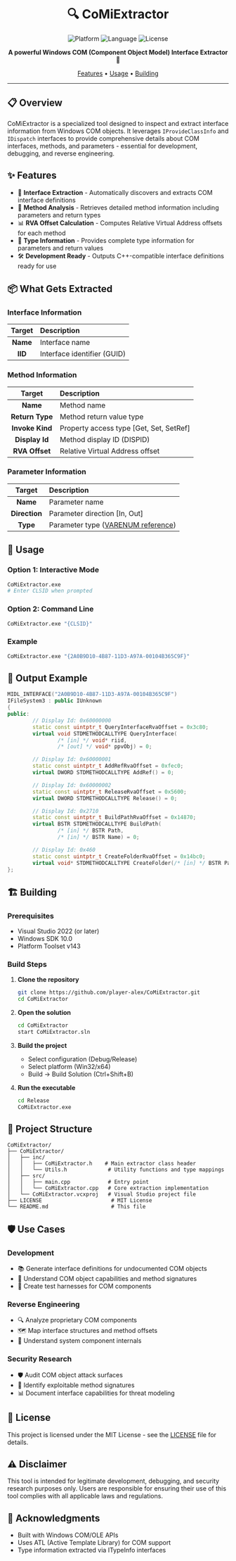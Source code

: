 <div align="center">

# 🔍 CoMiExtractor

![Platform](https://img.shields.io/badge/platform-Windows-0078D6?logo=windows&logoColor=white)
![Language](https://img.shields.io/badge/C%2B%2B-00599C?logo=cplusplus&logoColor=white)
![License](https://img.shields.io/badge/license-MIT-blue.svg)

**A powerful Windows COM (Component Object Model) Interface Extractor** 🚀

[Features](#-features) • [Usage](#-usage) • [Building](#-building)

</div>

---

## 📋 Overview

CoMiExtractor is a specialized tool designed to inspect and extract interface information from Windows COM objects. It leverages `IProvideClassInfo` and `IDispatch` interfaces to provide comprehensive details about COM interfaces, methods, and parameters - essential for development, debugging, and reverse engineering.

## ✨ Features

- 🎯 **Interface Extraction** - Automatically discovers and extracts COM interface definitions
- 🔬 **Method Analysis** - Retrieves detailed method information including parameters and return types
- 📊 **RVA Offset Calculation** - Computes Relative Virtual Address offsets for each method
- 🧬 **Type Information** - Provides complete type information for parameters and return values
- 🛠️ **Development Ready** - Outputs C++-compatible interface definitions ready for use

## 📦 What Gets Extracted

### Interface Information

| Target | Description |
|:------:|:-----------|
| **Name** | Interface name |
| **IID** | Interface identifier (GUID) |

### Method Information

| Target | Description |
|:------:|:-----------|
| **Name** | Method name |
| **Return Type** | Method return value type |
| **Invoke Kind** | Property access type [Get, Set, SetRef] |
| **Display Id** | Method display ID (DISPID) |
| **RVA Offset** | Relative Virtual Address offset |

### Parameter Information

| Target | Description |
|:------:|:-----------|
| **Name** | Parameter name |
| **Direction** | Parameter direction [In, Out] |
| **Type** | Parameter type ([VARENUM reference](https://learn.microsoft.com/en-us/windows/win32/api/wtypes/ne-wtypes-varenum)) |

## 🚀 Usage

### Option 1: Interactive Mode
```bash
CoMiExtractor.exe
# Enter CLSID when prompted
```

### Option 2: Command Line
```bash
CoMiExtractor.exe "{CLSID}"
```

### Example
```bash
CoMiExtractor.exe "{2A0B9D10-4B87-11D3-A97A-00104B365C9F}"
```

## 📄 Output Example

```cpp
MIDL_INTERFACE("2A0B9D10-4B87-11D3-A97A-00104B365C9F")
IFileSystem3 : public IUnknown
{
public:
        // Display Id: 0x60000000
        static const uintptr_t QueryInterfaceRvaOffset = 0x3c80;
        virtual void STDMETHODCALLTYPE QueryInterface(
                /* [in] */ void* riid,
                /* [out] */ void* ppvObj) = 0;

        // Display Id: 0x60000001
        static const uintptr_t AddRefRvaOffset = 0xfec0;
        virtual DWORD STDMETHODCALLTYPE AddRef() = 0;

        // Display Id: 0x60000002
        static const uintptr_t ReleaseRvaOffset = 0x5600;
        virtual DWORD STDMETHODCALLTYPE Release() = 0;

        // Display Id: 0x2710
        static const uintptr_t BuildPathRvaOffset = 0x14870;
        virtual BSTR STDMETHODCALLTYPE BuildPath(
                /* [in] */ BSTR Path,
                /* [in] */ BSTR Name) = 0;

        // Display Id: 0x460
        static const uintptr_t CreateFolderRvaOffset = 0x14bc0;
        virtual void* STDMETHODCALLTYPE CreateFolder(/* [in] */ BSTR Path) = 0;
};
```

## 🏗️ Building

### Prerequisites
- Visual Studio 2022 (or later)
- Windows SDK 10.0
- Platform Toolset v143

### Build Steps

1. **Clone the repository**
   ```bash
   git clone https://github.com/player-alex/CoMiExtractor.git
   cd CoMiExtractor
   ```

2. **Open the solution**
   ```bash
   cd CoMiExtractor
   start CoMiExtractor.sln
   ```

3. **Build the project**
   - Select configuration (Debug/Release)
   - Select platform (Win32/x64)
   - Build → Build Solution (Ctrl+Shift+B)

4. **Run the executable**
   ```bash
   cd Release
   CoMiExtractor.exe
   ```

## 🔧 Project Structure

```
CoMiExtractor/
├── CoMiExtractor/
│   ├── inc/
│   │   ├── CoMiExtractor.h    # Main extractor class header
│   │   └── Utils.h             # Utility functions and type mappings
│   ├── src/
│   │   ├── main.cpp            # Entry point
│   │   └── CoMiExtractor.cpp   # Core extraction implementation
│   └── CoMiExtractor.vcxproj   # Visual Studio project file
├── LICENSE                      # MIT License
└── README.md                    # This file
```

## 🛡️ Use Cases

### Development
- 📚 Generate interface definitions for undocumented COM objects
- 🔄 Understand COM object capabilities and method signatures
- 🧪 Create test harnesses for COM components

### Reverse Engineering
- 🔍 Analyze proprietary COM components
- 🗺️ Map interface structures and method offsets
- 🔐 Understand system component internals

### Security Research
- 🛡️ Audit COM object attack surfaces
- 🔬 Identify exploitable method signatures
- 📊 Document interface capabilities for threat modeling

## 📄 License

This project is licensed under the MIT License - see the [LICENSE](LICENSE) file for details.

## ⚠️ Disclaimer

This tool is intended for legitimate development, debugging, and security research purposes only. Users are responsible for ensuring their use of this tool complies with all applicable laws and regulations.

## 🙏 Acknowledgments

- Built with Windows COM/OLE APIs
- Uses ATL (Active Template Library) for COM support
- Type information extracted via ITypeInfo interfaces
